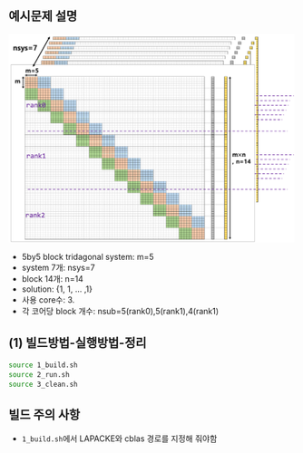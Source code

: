 ## 예시문제 설명 
![fig1](./fig.png)
- 5by5 block tridagonal system: m=5
- system 7개: nsys=7
- block 14개: n=14
- solution: {1, 1, ... ,1}
- 사용 core수: 3.
- 각 코어당 block 개수: nsub=5(rank0),5(rank1),4(rank1)


## (1) 빌드방법-실행방법-정리
```bash
source 1_build.sh
source 2_run.sh
source 3_clean.sh
```
## 빌드 주의 사항
- `1_build.sh`에서 LAPACKE와 cblas 경로를 지정해 줘야함
